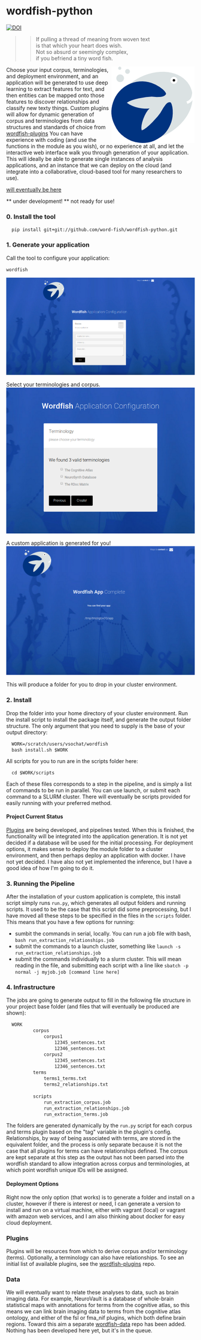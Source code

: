 # wordfish-python

[![DOI](https://zenodo.org/badge/doi/10.5281/zenodo.46348.svg)](http://dx.doi.org/10.5281/zenodo.46348)

  >>   If pulling a thread of meaning from woven text <br>
  >>   is that which your heart does wish. <br>
  >>   Not so absurd or seemingly complex,  <br>
  >>   if you befriend a tiny word fish. <br>

<div style="float: right">
    <img src="doc/img/wordfish_smile.png" alt="wordfish" title="Wordfish" style="float:right"/>
</div>

Choose your input corpus, terminologies, and deployment environment, and an application will be generated to use deep learning to extract features for text, and then entities can be mapped onto those features to discover relationships  and classify new texty things. Custom plugins will allow for dynamic generation of corpus and terminologies from data structures and standards of choice from [wordfish-plugins](http://www.github.com/word-fish/wordfish-plugins) You can have experience with coding (and use the functions in the module as you wish), or no experience at all, and let the interactive web interface walk you through generation of your application. This will ideally be able to generate single instances of analysis applications, and an instance that we can deploy on the cloud (and integrate into a collaborative, cloud-based tool for many researchers to use).

[will eventually be here](https://pypi.python.org/pypi/wordfish)

** under development! ** not ready for use!


### 0. Install the tool

      pip install git+git://github.com/word-fish/wordfish-python.git


### 1. Generate your application

Call the tool to configure your application:

    wordfish


![view1](example/img/view1.png)

Select your terminologies and corpus.
![view4](example/img/view4.png)

A custom application is generated for you!
![view5](example/img/view5.png)


This will produce a folder for you to drop in your cluster environment.

### 2. Install

Drop the folder into your home directory of your cluster environment. Run the install script to install the package itself, and generate the output folder structure. The only argument that you need to supply is the base of your output directory:

      WORK=/scratch/users/vsochat/wordfish
      bash install.sh $WORK

All scripts for you to run are in the scripts folder here:


      cd $WORK/scripts

Each of these files corresponds to a step in the pipeline, and is simply a list of commands to be run in parallel. You can use launch, or submit each command to a SLURM cluster. There will eventually be scripts provided for easily running with your preferred method.


#### Project Current Status
[Plugins](https://github.com/word-fish/wordfish-plugins) are being developed, and pipelines tested. When this is finished, the functionality will be integrated into the application generation. It is not yet decided if a database will be used for the initial processing. For deployment options, it makes sense to deploy the module folder to a cluster environment, and then perhaps deploy an application with docker. I have not yet decided. I have also not yet implemented the inference, but I have a good idea of how I'm going to do it.

           
### 3. Running the Pipeline

After the installation of your custom application is complete, this install script simply runs `run.py`, which generates all output folders and running scripts. It used to be the case that this script did some preprocessing, but I have moved all these steps to be specified in the files in the `scripts` folder. This means that you have a few options for running:

- sumbit the commands in serial, locally. You can run a job file with bash, `bash run_extraction_relationships.job`
- submit the commands to a launch cluster, something like `launch -s run_extraction_relationships.job`
- submit the commands individually to a slurm cluster. This will mean reading in the file, and submitting each script with a line like `sbatch -p normal -j myjob.job [command line here]`

      
### 4. Infrastructure
The jobs are going to generate output to fill in the following file structure in your project base folder (and files that will eventually be produced are shown):

      WORK
              corpus
                  corpus1
                      12345_sentences.txt
                      12346_sentences.txt
                  corpus2
                      12345_sentences.txt
                      12346_sentences.txt
              terms
                  terms1_terms.txt
                  terms2_relationships.txt

              scripts
                  run_extraction_corpus.job
                  run_extraction_relationships.job
                  run_extraction_terms.job


The folders are generated dynamically by the `run.py` script for each corpus and terms plugin based on the "tag" variable in the plugin's config. Relationships, by way of being associated with terms, are stored in the equivalent folder, and the process is only separate because it is not the case that all plugins for terms can have relationships defined. The corpus are kept separate at this step as the output has not been parsed into the wordfish standard to allow integration across corpus and terminologies, at which point wordfish unique IDs will be assigned. 



#### Deployment Options

Right now the only option (that works) is to generate a folder and install on a cluster, however if there is interest or need, I can generate a version to install and run on a virtual machine, either with vagrant (local) or vagrant with amazon web services, and I am also thinking about docker for easy cloud deployment.


### Plugins 
Plugins will be resources from which to derive corpus and/or terminology (terms). Optionally, a terminology can also have relationships. To see an initial list of available plugins, see the [wordfish-plugins](http://www.github.com/word-fish/wordfish-plugins) repo.

### Data
We will eventually want to relate these analyses to data, such as brain imaging data. For example, NeuroVault is a database of whole-brain statistical maps with annotations for terms from the cognitive atlas, so this means we can link brain imaging data to terms from the cognitive atlas ontology, and either of the fsl or fma_nif plugins, which both define brain regions. Toward this aim a separate [wordfish-data](http://www.github.com/word-fish/wordfish-data) repo has been added. Nothing has been developed here yet, but it's in the queue.
